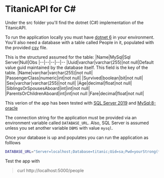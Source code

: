 # TitanicAPI for C#

Under the src folder you'll find the dotnet (C#) implementation of the TitanicAPI. 

To run the application locally you must have [dotnet 6](https://dotnet.microsoft.com/en-us/download/dotnet/6.0) in your environment. 
You'll also need a database with a table called People in it, populated with the provided [csv](https://gitlab.com/ContainerSolutions/API-Exercise/-/blob/master/titanic.csv) file.

This is the structured assumed for the table:
|Name|MySql|Sql Server|Null|Obs
|--|--|--|--|--
|Uuid|varchar|varchar(255)|not null|Default value guid maintained by the database itself. This field is the key of the table.
|Name|varchar|varchar(255)|not null|
|PassengerClass|numeric|int|not null|
|Survived|boolean|bit|not null|
|Sex|varchar|varchar(255)|not null|
|Age|decimal|float|not null|
|SiblingsOrSpousesAboard|int|int|not null|
|ParentsOrChildrenAboard|int|int|not null
|Fare|decimal|float|not null|

This verion of the app has been tested with [SQL Server 2019](https://hub.docker.com/_/microsoft-mssql-server) and [MySql:8-oracle](https://hub.docker.com/_/mysql)

The connection string for the application must be provided via an environment variable called `DATABASE_URL`. Also, SQL Server is assumed unless you set another variable `DBMS` with value `mysql`.

Once your database is up and populates you can run the application as folllows

```bash
DATABASE_URL="Server=localhost;Database=titanic;Uid=sa;Pwd=yourStrong(*)Password;" dotnet run
```

Test the app with 
> curl http://localhost:5000/people
